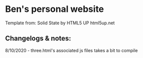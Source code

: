 # Ben's personal website

Template from:
Solid State by HTML5 UP
html5up.net

## Changelogs & notes:
8/10/2020 - three.html's associated js files takes a bit to compile
